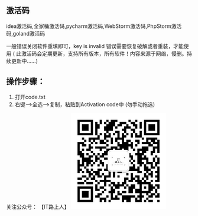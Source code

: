## 激活码
idea激活码,全家桶激活码,pycharm激活码,WebStorm激活码,PhpStorm激活码,goland激活码

一般错误关闭软件重填即可，key is invalid 错误需要恢复破解或者重装，才能使用
( 此激活码会定期更新，支持所有版本，所有软件！内容来源于网络，侵删。持续更新中……)

## 操作步骤：
1. 打开code.txt
2. 右键-->全选-->复制，粘贴到Activation code中 (勿手动拖选)

关注公众号： 【IT路上人】
![avatar](./img/qrcode.jpg)